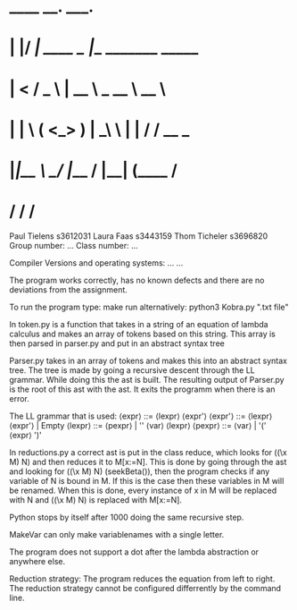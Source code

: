 #  ____  __.          ___.                      
# |    |/ _|   ____   \_ |__   _______  _____   
# |      <    /  _ \   | __ \  \_  __ \ \__  \  
# |    |  \  (  <_> )  | \_\ \  |  | \/  / __ \_
# |____|__ \  \____/   |___  /  |__|    (____  /
#         \/               \/                \/ 

Paul Tielens s3612031
Laura Faas s3443159
Thom Ticheler s3696820
Group number: ...
Class number: ...

Compiler Versions and operating systems:
...
...


The program works correctly, has no known defects and there are no deviations from the assignment.

To run the program type:
make run
alternatively:
python3 Kobra.py ".txt file" 

In token.py is a function that takes in a string of an equation of lambda calculus and makes an array of tokens based on this string. 
This array is then parsed in parser.py and put in an abstract syntax tree

Parser.py takes in an array of tokens and makes this into an abstract syntax tree. The tree is made by going a recursive descent through the LL grammar. While doing this the ast is built. The resulting output of Parser.py is the root of this ast with the ast. It exits the programm when there is an error.

The LL grammar that is used:
⟨expr⟩ ::= ⟨lexpr⟩ ⟨expr'⟩
⟨expr'⟩ ::= ⟨lexpr⟩ ⟨expr'⟩ | Empty
⟨lexpr⟩ ::= ⟨pexpr⟩ | '\' ⟨var⟩ ⟨lexpr⟩
⟨pexpr⟩ ::= ⟨var⟩ | '(' ⟨expr⟩ ')'

In reductions.py a correct ast is put in the class reduce, which looks for ((\x M) N) and then reduces it to M[x:=N].
This is done by going through the ast and looking for ((\x M) N) (seekBeta()), then the program checks if any variable of N is bound in M.
If this is the case then these variables in M will be renamed. When this is done, every instance of x in M will be replaced with N and  ((\x M) N) is replaced with M[x:=N].

Python stops by itself after 1000 doing the same recursive step.

MakeVar can only make variablenames with a single letter.

The program does not support a dot after the lambda abstraction or anywhere else.

Reduction strategy:
The program reduces the equation from left to right.
The reduction strategy cannot be configured differrently by the command line. 